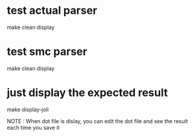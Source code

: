 

# test actual parser
make clean display

# test smc parser
make clean display

# just display the expected result
make display-joli

NOTE : When dot file is dislay, you can edit the dot file and see the result each time you save it